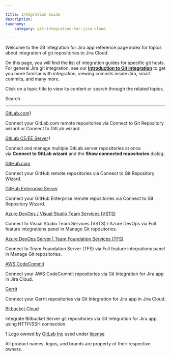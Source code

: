 ```yaml
---

title: Integration Guide
description:
taxonomy:
    category: git-integration-for-jira-cloud

---
```

Welcome to the Git Integration for Jira app reference page index for topics about integration of git repositories to Jira Cloud.

On this page, you will find the list of integration guides for specific git hosts. For general Jira git integration, see our **[Introduction to Git integration](/wiki/spaces/GITCLOUD/pages/86966273/Introduction+to+Git+integration)** to get you more familiar with integration, viewing commits inside Jira, smart commits, and many more.

Click on a topic title to view its content or search through the related topics.



 Search





* * *





[GitLab.com](/wiki/spaces/GITCLOUD/pages/85622895/GitLab.com)1

Connect your GitLab.com remote repositories via Connect to Git Repository wizard or Connect to GitLab wizard.



[GitLab CE/EE Server](/wiki/spaces/GITCLOUD/pages/85524528)1

Connect and manage multiple GitLab server repositories at once via **Connect to GitLab wizard** and the **Show connected repositories** dialog.



[GitHub.com](/wiki/spaces/GITCLOUD/pages/82477058/GitHub.com)

Connect your GitHub remote repositories via Connect to Git Repository Wizard.



[GitHub Enterprise Server](/wiki/spaces/GITCLOUD/pages/85622870/GitHub+Enterprise+Server)

Connect your GitHub Enterprise remote repositories via Connect to Git Repository Wizard.



[Azure DevOps / Visual Studio Team Services (VSTS)](/wiki/spaces/GITCLOUD/pages/86278279)

Connect to Visual Studio Team Services (VSTS) / Azure DevOps via Full feature integrations panel in Manage Git repositories.



[Azure DevOps Server | Team Foundation Services (TFS)](/wiki/spaces/GITCLOUD/pages/86409345)

Connect to Team Foundation Server (TFS) via Full feature integrations panel in Manage Git repositories.



[AWS CodeCommit](/git-integration-for-jira-cloud/AWS-CodeCommit)

Connect your AWS CodeCommit repositories via Git Integration for Jira app in Jira Cloud.



[Gerrit](/wiki/spaces/GITCLOUD/pages/86474926/Gerrit)

Connect your Gerrit repositories via Git Integration for Jira app in Jira Cloud.



[Bitbucket Cloud](/git-integration-for-jira-cloud/Bitbucket-Cloud)

Integrate Bitbucket Server git repositories via Git Integration for Jira app using HTTP/SSH connection.



1 Logo owned by [GitLab Inc](https://gitlab.com/) used under [license](https://creativecommons.org/licenses/by-nc-sa/4.0/)

All product names, logos, and brands are property of their respective owners.